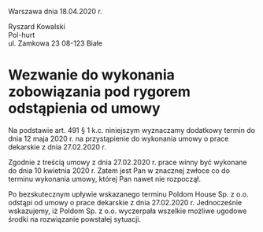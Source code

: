 Warszawa dnia 18.04.2020 r.

Ryszard Kowalski  
Pol-hurt  
ul. Zamkowa 23
08-123 Białe

# Wezwanie do wykonania zobowiązania pod rygorem odstąpienia od umowy

Na podstawie art. 491 § 1 k.c. niniejszym wyznaczamy dodatkowy termin do dnia 12 maja 2020 r. na przystąpienie do wykonania umowy o prace dekarskie z dnia 27.02.2020 r.

Zgodnie z treścią umowy z dnia 27.02.2020 r. prace winny być wykonane do dnia 10 kwietnia 2020 r. Zatem jest Pan w znacznej zwłoce co do terminu wykonania umowy, której Pan nawet nie rozpoczął.

Po bezskutecznym upływie wskazanego terminu Poldom House Sp. z o.o. odstąpi od umowy o prace dekarskie z dnia 27.02.2020 r. Jednocześnie wskazujemy, iż Poldom Sp. z o.o. wyczerpała wszelkie możliwe ugodowe środki na rozwiązanie powstałej sytuacji.